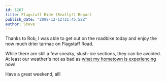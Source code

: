 ```yaml
---
id: 1267
title: Flagstaff Ride (Really!) Report
publish_date: "2008-12-12T21:45:52Z"
author: Steve
---
```

Thanks to Rob, I was able to get out on the roadbike today and enjoy the now much drier tarmac on Flagstaff Road.

While there are still a few sneaky, slush-ice sections, they can be avoided. At least our weather's not as bad as [what my hometown is experiencing](http://en.wikipedia.org/wiki/December_2008_Northeast_ice_storm) now!

Have a great weekend, all!
